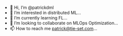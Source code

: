 - 👋 Hi, I’m @patrickdml
- 👀 I’m interested in distributed ML...
- 🌱 I’m currently learning FL...
- 💞️ I’m looking to collaborate on MLOps Optimization...
- 📫 How to reach me patrick@tie-set.com...

<!---
patrickdml/patrickdml is a ✨ special ✨ repository because its `README.md` (this file) appears on your GitHub profile.
You can click the Preview link to take a look at your changes.
--->
